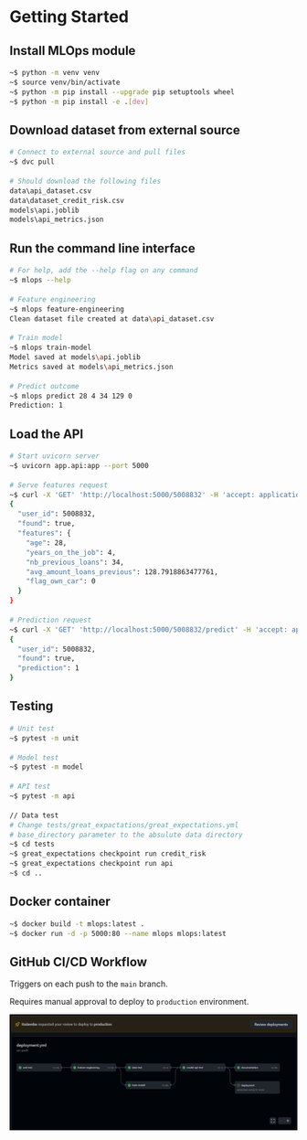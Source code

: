 # Getting Started

## Install MLOps module

```bash
~$ python -m venv venv
~$ source venv/bin/activate
~$ python -m pip install --upgrade pip setuptools wheel
~$ python -m pip install -e .[dev]
```

## Download dataset from external source

```bash
# Connect to external source and pull files
~$ dvc pull

# Should download the following files
data\api_dataset.csv        
data\dataset_credit_risk.csv
models\api.joblib
models\api_metrics.json
```

## Run the command line interface

```bash
# For help, add the --help flag on any command
~$ mlops --help

# Feature engineering
~$ mlops feature-engineering
Clean dataset file created at data\api_dataset.csv

# Train model
~$ mlops train-model
Model saved at models\api.joblib
Metrics saved at models\api_metrics.json

# Predict outcome
~$ mlops predict 28 4 34 129 0
Prediction: 1
```

## Load the API

```bash
# Start uvicorn server
~$ uvicorn app.api:app --port 5000

# Serve features request
~$ curl -X 'GET' 'http://localhost:5000/5008832' -H 'accept: application/json'
{
  "user_id": 5008832,
  "found": true,
  "features": {
    "age": 28,
    "years_on_the_job": 4,
    "nb_previous_loans": 34,
    "avg_amount_loans_previous": 128.7918863477761,
    "flag_own_car": 0
  }
}

# Prediction request
~$ curl -X 'GET' 'http://localhost:5000/5008832/predict' -H 'accept: application/json'
{
  "user_id": 5008832,
  "found": true,
  "prediction": 1
}
```

## Testing

```bash
# Unit test
~$ pytest -m unit

# Model test
~$ pytest -m model

# API test
~$ pytest -m api

// Data test
# Change tests/great_expactations/great_expectations.yml
# base_directory parameter to the absulute data directory
~$ cd tests
~$ great_expectations checkpoint run credit_risk
~$ great_expectations checkpoint run api
~$ cd ..
```

## Docker container

```bash
~$ docker build -t mlops:latest .
~$ docker run -d -p 5000:80 --name mlops mlops:latest
```

## GitHub CI/CD Workflow

Triggers on each push to the ``main`` branch.

Requires manual approval to deploy to ``production`` environment.

![workflow](workflow.png)